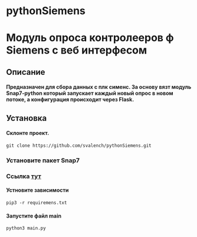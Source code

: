 # pythonSiemens
# Модуль опроса контролееров ф Siemens  с веб интерфесом
## Описание
#### Предназначен для сбора данных с плк сименс. За основу вязт модуль Snap7-python который запускает каждый новый опрос в новом потоке, а конфигурация происходит через Flask.
## Установка
#### Склонте проект.
`git clone https://github.com/svalench/pythonSiemens.git`
### Установите пакет Snap7
### Ссылка  [тут](https://python-snap7.readthedocs.io/en/latest/installation.html)
#### Устновите зависимости
`pip3 -r requiremens.txt`
#### Запустите файл main
`python3 main.py`
